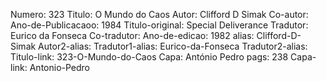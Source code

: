 Numero: 323
Titulo: O Mundo do Caos
Autor: Clifford D Simak
Co-autor: 
Ano-de-Publicacaoo: 1984
Titulo-original: Special Deliverance
Tradutor: Eurico da Fonseca
Co-tradutor: 
Ano-de-edicao: 1982
alias: Clifford-D-Simak
Autor2-alias: 
Tradutor1-alias: Eurico-da-Fonseca
Tradutor2-alias: 
Titulo-link: 323-O-Mundo-do-Caos
Capa: António Pedro
pags: 238
Capa-link: Antonio-Pedro